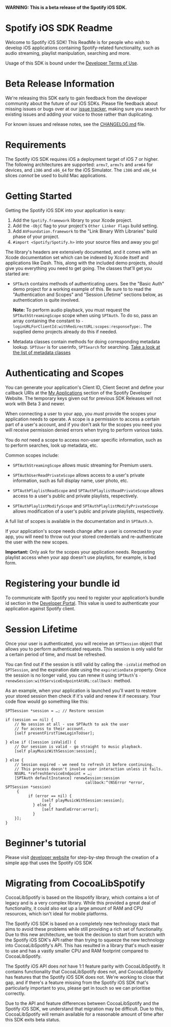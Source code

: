 **WARNING: This is a beta release of the Spotify iOS SDK.**


Spotify iOS SDK Readme
=======

Welcome to Spotify iOS SDK! This ReadMe is for people who wish to develop iOS
applications containing Spotify-related functionality, such as audio streaming,
playlist manipulation, searching and more.

Usage of this SDK is bound under the [Developer Terms of Use](https://developer.spotify.com/developer-terms-of-use/).


Beta Release Information
=======

We're releasing this SDK early to gain feedback from the developer community
about the future of our iOS SDKs. Please file feedback about missing issues or
bugs over at our [issue tracker](https://github.com/spotify/ios-sdk/issues),
making sure you search for existing issues and adding your voice to those
rather than duplicating.

For known issues and release notes, see the
[CHANGELOG.md](https://github.com/spotify/ios-sdk/blob/master/CHANGELOG.md)
file.


Requirements
=======

The Spotify iOS SDK requires iOS a deployment target of iOS 7 or higher. The
following architectures are supported: `armv7`, `armv7s` and `arm64` for devices,
and `i386` and `x86_64` for the iOS Simulator. The `i386` and `x86_64` slices
*cannot* be used to build Mac applications.


Getting Started
=======

Getting the Spotify iOS SDK into your application is easy:

1. Add the `Spotify.framework` library to your Xcode project.
2. Add the `-ObjC` flag to your project's `Other Linker Flags` build setting.
3. Add `AVFoundation.framework` to the "Link Binary With Libraries" build phase
   of your project.
4. `#import <Spotify/Spotify.h>` into your source files and away you go!

The library's headers are extensively documented, and it comes with an Xcode
documentation set which can be indexed by Xcode itself and applications like
Dash. This, along with the included demo projects, should give you everything
you need to get going. The classes that'll get you started are:

* `SPTAuth` contains methods of authenticating users. See the "Basic Auth" demo
  project for a working example of this. Be sure to to read the "Authentication and
  Scopes" and "Session Lifetime" sections below, as authentication is quite involved.

  **Note:** To perform audio playback, you must request the `SPTAuthStreamingScope`
  scope when using `SPTAuth`. To do so, pass an array containing the constant to
  `-loginURLForClientId:withRedirectURL:scopes:responseType:`. The supplied demo
  projects already do this if needed.

*   Metadata classes contain methods for doing corresponding metadata lookup. `SPTUser` is for userinfo, `SPTSearch` for searching. [Take a look at the list of metadata classes](https://github.com/spotify/ios-sdk/tree/master/Spotify.framework/Versions/A/Headers)


Authenticating and Scopes
=======

You can generate your application's Client ID, Client Secret and define your
callback URIs at the [My Applications](https://developer.spotify.com/my-applications/)
section of the Spotify Developer Website. The temporary keys given out for previous
SDK Releases will not work with Beta 3 and newer.

When connecting a user to your app, you *must* provide the scopes your application
needs to operate. A scope is a permission to access a certain part of a user's account,
and if you don't ask for the scopes you need you will receive permission denied errors
when trying to perform various tasks.

You do *not* need a scope to access non-user specific information, such as to perform
searches, look up metadata, etc.

Common scopes include:

* `SPTAuthStreamingScope` allows music streaming for Premium users.

* `SPTAuthUserReadPrivateScope` allows access to a user's private information, such
  as full display name, user photo, etc.

* `SPTAuthPlaylistReadScope` and `SPTAuthPlaylistReadPrivateScope` allows access to
  a user's public and private playlists, respectively.

* `SPTAuthPlaylistModifyScope` and `SPTAuthPlaylistModifyPrivateScope` allows
  modification of a user's public and private playlists, respectively.

A full list of scopes is available in the documentation and in `SPTAuth.h`.

If your application's scope needs change after a user is connected to your app, you
will need to throw out your stored credentials and re-authenticate the user with the
new scopes.

**Important:** Only ask for the scopes your application needs. Requesting playlist
access when your app doesn't use playlists, for example, is bad form.

Registering your bundle id
=======
To communicate with Spotify you need to register your application’s bundle id section in the [Developer Portal](https://developer.spotify.com/my-applications/#!/applications). This value is used to authenticate your application against Spotify client.

Session Lifetime
=======

Once your user is authenticated, you will receive an `SPTSession` object that allows
you to perform authenticated requests. This session is only valid for a certain
period of time, and must be refreshed.

You can find out if the session is still valid by calling the `-isValid` method on
`SPTSession`, and the expiration date using the `expirationDate` property. Once
the session is no longer valid, you can renew it using `SPTAuth`'s
`-renewSession:withServiceEndpointAtURL:callback:` method.

As an example, when your application is launched you'll want to restore your stored
session then check if it's valid and renew it if necessary. Your code flow would go
something like this:

```objc
SPTSession *session = …; // Restore session

if (session == nil) {
    // No session at all - use SPTAuth to ask the user
    // for access to their account.
    [self presentFirstTimeLoginToUser];

} else if ([session isValid]) {
    // Our session is valid - go straight to music playback.
    [self playMusicWithSession:session];

} else {
    // Session expired - we need to refresh it before continuing.
    // This process doesn't involve user interaction unless it fails.
    NSURL *refreshServiceEndpoint = …;
    [SPTAuth defaultInstance] renewSession:session 
    							   callback:^(NSError *error, SPTSession *session)
     {
          if (error == nil) {
                [self playMusicWithSession:session];
            } else {
                [self handleError:error];
            }
    }];
}
```

Beginner's tutorial 
=======
Please visit [developer website](https://developer.spotify.com/technologies/spotify-ios-sdk/tutorial/) for step-by-step through the creation of a simple app that uses the Spotify iOS SDK 


Migrating from CocoaLibSpotify
=======

CocoaLibSpotify is based on the libspotify library, which contains a lot of
legacy and is a very complex library. While this provided a great deal of
functionality, it could also eat up a large amount of RAM and CPU resources,
which isn't ideal for mobile platforms.

The Spotify iOS SDK is based on a completely new technology stack that aims to
avoid these problems while still providing a rich set of functionality. Due to
this new architecture, we took the decision to start from scratch with the
Spotify iOS SDK's API rather than trying to squeeze the new technology into
CocoaLibSpotify's API. This has resulted in a library that's much easier to use
and has a vastly smaller CPU and RAM footprint compared to CocoaLibSpotify.

The Spotify iOS API does *not* have 1:1 feature parity with CocoaLibSpotify.
It contains functionality that CocoaLibSpotify does not, and CocoaLibSpotify
has features that the Spotify iOS SDK does not. We're working to close that
gap, and if there's a feature missing from the Spotify iOS SDK that's
particularly important to you, please get in touch so we can prioritise
correctly.

Due to the API and feature differences between CocoaLibSpotify and the Spotify
iOS SDK, we understand that migration may be difficult. Due to this,
CocoaLibSpotify will remain available for a reasonable amount of time after
this SDK exits beta status.
